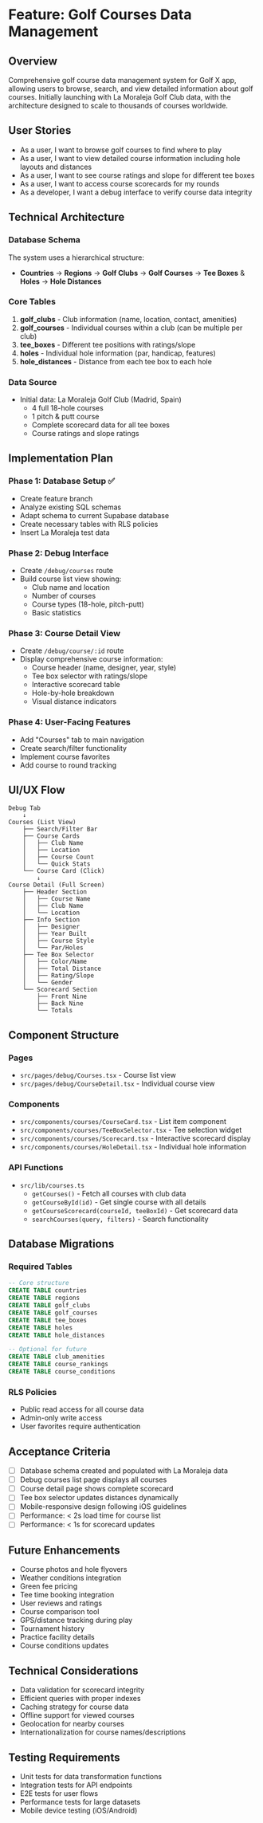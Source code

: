 # Feature: Golf Courses Data Management

## Overview
Comprehensive golf course data management system for Golf X app, allowing users to browse, search, and view detailed information about golf courses. Initially launching with La Moraleja Golf Club data, with the architecture designed to scale to thousands of courses worldwide.

## User Stories
- As a user, I want to browse golf courses to find where to play
- As a user, I want to view detailed course information including hole layouts and distances
- As a user, I want to see course ratings and slope for different tee boxes
- As a user, I want to access course scorecards for my rounds
- As a developer, I want a debug interface to verify course data integrity

## Technical Architecture

### Database Schema
The system uses a hierarchical structure:
- **Countries** → **Regions** → **Golf Clubs** → **Golf Courses** → **Tee Boxes** & **Holes** → **Hole Distances**

### Core Tables
1. **golf_clubs** - Club information (name, location, contact, amenities)
2. **golf_courses** - Individual courses within a club (can be multiple per club)
3. **tee_boxes** - Different tee positions with ratings/slope
4. **holes** - Individual hole information (par, handicap, features)
5. **hole_distances** - Distance from each tee box to each hole

### Data Source
- Initial data: La Moraleja Golf Club (Madrid, Spain)
  - 4 full 18-hole courses
  - 1 pitch & putt course
  - Complete scorecard data for all tee boxes
  - Course ratings and slope ratings

## Implementation Plan

### Phase 1: Database Setup ✅
- Create feature branch
- Analyze existing SQL schemas
- Adapt schema to current Supabase database
- Create necessary tables with RLS policies
- Insert La Moraleja test data

### Phase 2: Debug Interface
- Create `/debug/courses` route
- Build course list view showing:
  - Club name and location
  - Number of courses
  - Course types (18-hole, pitch-putt)
  - Basic statistics

### Phase 3: Course Detail View
- Create `/debug/course/:id` route
- Display comprehensive course information:
  - Course header (name, designer, year, style)
  - Tee box selector with ratings/slope
  - Interactive scorecard table
  - Hole-by-hole breakdown
  - Visual distance indicators

### Phase 4: User-Facing Features
- Add "Courses" tab to main navigation
- Create search/filter functionality
- Implement course favorites
- Add course to round tracking

## UI/UX Flow

```
Debug Tab
    ↓
Courses (List View)
    ├── Search/Filter Bar
    ├── Course Cards
    │   ├── Club Name
    │   ├── Location
    │   ├── Course Count
    │   └── Quick Stats
    └── Course Card (Click)
        ↓
Course Detail (Full Screen)
    ├── Header Section
    │   ├── Course Name
    │   ├── Club Name
    │   └── Location
    ├── Info Section
    │   ├── Designer
    │   ├── Year Built
    │   ├── Course Style
    │   └── Par/Holes
    ├── Tee Box Selector
    │   ├── Color/Name
    │   ├── Total Distance
    │   ├── Rating/Slope
    │   └── Gender
    └── Scorecard Section
        ├── Front Nine
        ├── Back Nine
        └── Totals
```

## Component Structure

### Pages
- `src/pages/debug/Courses.tsx` - Course list view
- `src/pages/debug/CourseDetail.tsx` - Individual course view

### Components
- `src/components/courses/CourseCard.tsx` - List item component
- `src/components/courses/TeeBoxSelector.tsx` - Tee selection widget
- `src/components/courses/Scorecard.tsx` - Interactive scorecard display
- `src/components/courses/HoleDetail.tsx` - Individual hole information

### API Functions
- `src/lib/courses.ts`
  - `getCourses()` - Fetch all courses with club data
  - `getCourseById(id)` - Get single course with all details
  - `getCourseScorecard(courseId, teeBoxId)` - Get scorecard data
  - `searchCourses(query, filters)` - Search functionality

## Database Migrations

### Required Tables
```sql
-- Core structure
CREATE TABLE countries
CREATE TABLE regions  
CREATE TABLE golf_clubs
CREATE TABLE golf_courses
CREATE TABLE tee_boxes
CREATE TABLE holes
CREATE TABLE hole_distances

-- Optional for future
CREATE TABLE club_amenities
CREATE TABLE course_rankings
CREATE TABLE course_conditions
```

### RLS Policies
- Public read access for all course data
- Admin-only write access
- User favorites require authentication

## Acceptance Criteria
- [ ] Database schema created and populated with La Moraleja data
- [ ] Debug courses list page displays all courses
- [ ] Course detail page shows complete scorecard
- [ ] Tee box selector updates distances dynamically
- [ ] Mobile-responsive design following iOS guidelines
- [ ] Performance: < 2s load time for course list
- [ ] Performance: < 1s for scorecard updates

## Future Enhancements
- Course photos and hole flyovers
- Weather conditions integration
- Green fee pricing
- Tee time booking integration
- User reviews and ratings
- Course comparison tool
- GPS/distance tracking during play
- Tournament history
- Practice facility details
- Course conditions updates

## Technical Considerations
- Data validation for scorecard integrity
- Efficient queries with proper indexes
- Caching strategy for course data
- Offline support for viewed courses
- Geolocation for nearby courses
- Internationalization for course names/descriptions

## Testing Requirements
- Unit tests for data transformation functions
- Integration tests for API endpoints
- E2E tests for user flows
- Performance tests for large datasets
- Mobile device testing (iOS/Android)